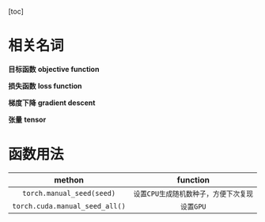 [toc]

# 相关名词

**目标函数**	**objective function**

**损失函数**	**loss function**

**梯度下降**	**gradient descent**

**张量**	**tensor**



# 函数用法

|             methon             |               function                |
| :----------------------------: | :-----------------------------------: |
|   `torch.manual_seed(seed)`    | `设置CPU生成随机数种子，方便下次复现` |
| `torch.cuda.manual_seed_all()` |               `设置GPU`               |

